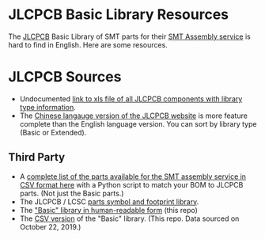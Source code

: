 # JLCPCB Basic Library Resources

The [JLCPCB](https://jlcpcb.com/) Basic Library of SMT parts for their [SMT Assembly service](https://jlcpcb.com/smt-assembly) is hard to find in English. Here are some resources.

# JLCPCB Sources

* Undocumented [link to xls file of all JLCPCB components with library type information](https://jlcpcb.com/video/jlcsmt_parts_library.xls).
* The [Chinese langauge version of the JLCPCB website](https://www.sz-jlc.com/portal/smtComponentList.html) is more feature complete than the English language version. You can sort by library type (Basic or Extended).

## Third Party

* A [complete list of the parts available for the SMT assembly service in CSV format here](https://github.com/NiklasFauth/jlcsmt-kicad-converter) with a Python script to match your BOM to JLCPCB parts. (Not just the Basic parts.)
* The JLCPCB / LCSC [parts symbol and footprint library](https://gitee.com/JLC_SMT/JLCSMT_LIB.git).
* The ["Basic" library in human-readable form](BasicLibrary.md) (this repo)
* The [CSV version](JLCPCB%20Basic%20SMT%20Components.csv) of the "Basic" library. (This repo. Data sourced on October 22, 2019.)

